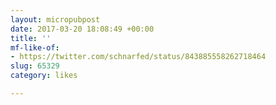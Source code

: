 ```yaml
---
layout: micropubpost
date: 2017-03-20 18:08:49 +00:00
title: ''
mf-like-of:
- https://twitter.com/schnarfed/status/843885558262718464
slug: 65329
category: likes

---
```

